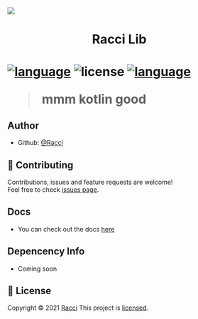 <img src="https://cdn.discordapp.com/attachments/431545763928211457/853353180271214662/mfthread.png">
<h1 align="center">Racci Lib<h1>
<p>
  <a href="https://jitpack.io/#DaRacci/RacciLib"><img src="https://jitpack.io/v/DaRacci/RacciLib.svg?style=flat-square" alt="language"/></a>
  <img src="https://img.shields.io/github/license/DaRacci/RacciLib?color=blue&style=flat-square"  alt="license"/>
<a href="https://discord.gg/9D986MAfZk"><img src="https://img.shields.io/discord/812625173315584030?label=discord&style=flat-square"  alt="language"/></a>
</p>

> mmm kotlin good

## Author
* Github: [@Racci](https://github.com/DaRacci)

## 🤝 Contributing

Contributions, issues and feature requests are welcome!<br />Feel free to check [issues page](https://github.com/DaRacci/RacciLib/issues).

## Docs
* You can check out the docs [here](https://raccilib.sylphmc.com)

## Depencency Info
* Coming soon

## 📝 License

Copyright © 2021 [Racci](https://github.com/DaRacci)
This project is  [licensed](https://github.com/DaRacci/RacciLib/blob/master/LICENSE.md).
